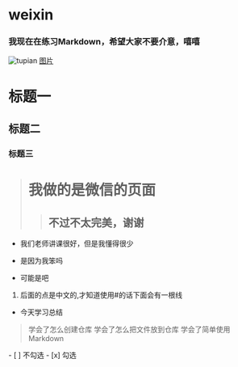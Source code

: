 # weixin

### 我现在在练习Markdown，希望大家不要介意，嘻嘻


![tupian](http://pic.58pic.com/58pic/11/39/54/83v58PICMBY.jpg)
[图片](http://pic.58pic.com/58pic/11/39/54/83v58PICMBY.jpg)
# 标题一
## 标题二
### 标题三


> # 我做的是微信的页面
>> ## 不过不太完美，谢谢

* 我们老师讲课很好，但是我懂得很少
- 是因为我笨吗
+ 可能是吧
1. 后面的点是中文的,才知道使用#的话下面会有一根线

* 今天学习总结

 > 学会了怎么创建仓库
 学会了怎么把文件放到仓库
 学会了简单使用Markdown
 


- [ ] 不勾选
- [x] 勾选

